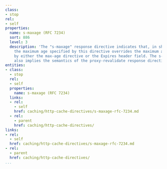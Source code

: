 ```yaml
---
class:
- stop
rel:
- self
properties:
  name: s-maxage (RFC 7234)
  sort: 886
  level: 3
  description: 'The "s-maxage" response directive indicates that, in shared caches,
    the maximum age specified by this directive overrides the maximum age specified
    by either the max-age directive or the Expires header field. The s-maxage directive
    also implies the semantics of the proxy-revalidate response directive. '
entities:
- class:
  - stop
  rel:
  - self
  properties:
    name: s-maxage (RFC 7234)
  links:
  - rel:
    - self
    href: caching/http-cache-directives/s-maxage-rfc-7234.md
  - rel:
    - parent
    href: caching/http-cache-directives/
links:
- rel:
  - self
  href: caching/http-cache-directives/s-maxage-rfc-7234.md
- rel:
  - parent
  href: caching/http-cache-directives/
...
```

